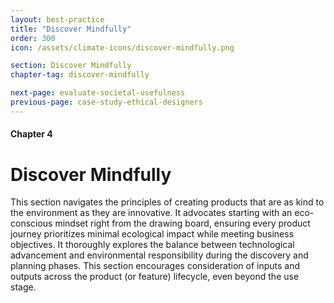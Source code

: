 ```yaml
---
layout: best-practice
title: "Discover Mindfully"
order: 300
icon: /assets/climate-icons/discover-mindfully.png

section: Discover Mindfully
chapter-tag: discover-mindfully

next-page: evaluate-societal-usefulness
previous-page: case-study-ethical-designers
---
```

#### Chapter 4
# Discover Mindfully

<div class="bigquote" style="text-align:left;"> 
  <p>This section navigates the principles of creating products that are as kind to the environment as they are innovative. It advocates starting with an eco-conscious mindset right from the drawing board, ensuring every product journey prioritizes minimal ecological impact while meeting business objectives. It thoroughly explores the balance between technological advancement and environmental responsibility during the discovery and planning phases. This section encourages consideration of inputs and outputs across the product (or feature) lifecycle, even beyond the use stage.</p>
</div>
